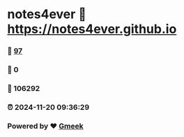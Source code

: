# notes4ever :link: https://notes4ever.github.io 
### :page_facing_up: [97](https://notes4ever.github.io/tag.html) 
### :speech_balloon: 0 
### :hibiscus: 106292 
### :alarm_clock: 2024-11-20 09:36:29 
### Powered by :heart: [Gmeek](https://github.com/Meekdai/Gmeek)
